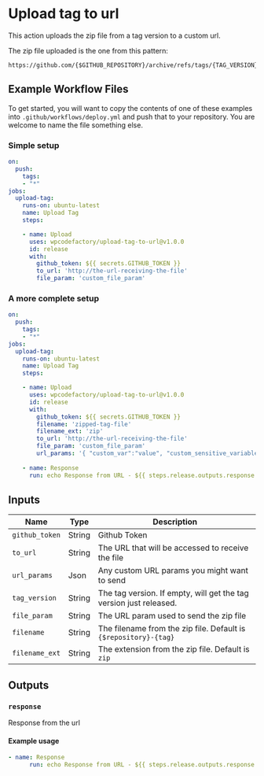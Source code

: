 # Upload tag to url

This action uploads the zip file from a tag version to a custom url.

The zip file uploaded is the one from this pattern:
```
https://github.com/{$GITHUB_REPOSITORY}/archive/refs/tags/{TAG_VERSION}.zip
```

## Example Workflow Files

To get started, you will want to copy the contents of one of these examples into `.github/workflows/deploy.yml` and push that to your repository. You are welcome to name the file something else.

### Simple setup

```yml
on:
  push:
    tags:
    - "*"
jobs:
  upload-tag:
    runs-on: ubuntu-latest
    name: Upload Tag
    steps:

    - name: Upload
      uses: wpcodefactory/upload-tag-to-url@v1.0.0
      id: release
      with:
        github_token: ${{ secrets.GITHUB_TOKEN }}        
        to_url: 'http://the-url-receiving-the-file'
        file_param: 'custom_file_param'
```


### A more complete setup

```yml
on:
  push:
    tags:
    - "*"
jobs:
  upload-tag:
    runs-on: ubuntu-latest
    name: Upload Tag
    steps:

    - name: Upload
      uses: wpcodefactory/upload-tag-to-url@v1.0.0
      id: release
      with:
        github_token: ${{ secrets.GITHUB_TOKEN }}
        filename: 'zipped-tag-file'
        filename_ext: 'zip'        
        to_url: 'http://the-url-receiving-the-file'
        file_param: 'custom_file_param'
        url_params: '{ "custom_var":"value", "custom_sensitive_variable": "${{ secrets.CUSTOM_SECRET }}"}'
    
    - name: Response
      run: echo Response from URL - ${{ steps.release.outputs.response }}
```

## Inputs

| Name                      | Type    | Description                                                                                         |
|---------------------------|---------|-----------------------------------------------------------------------------------------------------|
| `github_token`            | String  | Github Token                                                                                        |
| `to_url`                  | String  | The URL that will be accessed to receive the file                                                   |
| `url_params`              | Json    | Any custom URL params you might want to send                                                        |
| `tag_version`             | String  | The tag version. If empty, will get the tag version just released.                                  |
| `file_param`              | String  | The URL param used to send the zip file                                                             |
| `filename`                | String  | The filename from the zip file. Default is `{$repository}-{tag}`                                    |
| `filename_ext`            | String  | The extension from the zip file. Default is `zip`                                                   |

## Outputs

### `response`

Response from the url

#### Example usage

```yml
- name: Response
      run: echo Response from URL - ${{ steps.release.outputs.response }}
```
